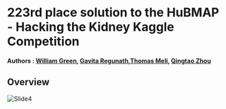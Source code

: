 # 223rd place solution to the HuBMAP - Hacking the Kidney Kaggle Competition
#### Authors : [William Green](https://github.com/aficionadoai), [Gavita Regunath](https://github.com/aero-girl),[Thomas Meli](https://github.com/ThomasMeli/ThomasMeli), [Qingtao Zhou](https://github.com/qingtaozhou)

## Overview 
![Slide4](https://user-images.githubusercontent.com/61476831/119440237-89c93980-bce9-11eb-8b81-08387e2ccf25.PNG)


